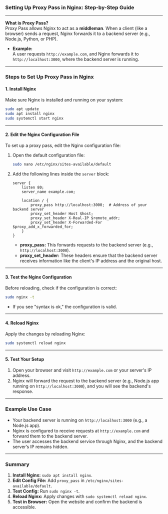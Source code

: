 ### **Setting Up Proxy Pass in Nginx: Step-by-Step Guide**

---

**What is Proxy Pass?**  
Proxy Pass allows Nginx to act as a **middleman**. When a client (like a browser) sends a request, Nginx forwards it to a backend server (e.g., Node.js, Python, or PHP).  
- **Example:**  
  A user requests `http://example.com`, and Nginx forwards it to `http://localhost:3000`, where the backend server is running.

---

### **Steps to Set Up Proxy Pass in Nginx**

#### **1. Install Nginx**  
Make sure Nginx is installed and running on your system:  
```bash
sudo apt update
sudo apt install nginx
sudo systemctl start nginx
```  

---

#### **2. Edit the Nginx Configuration File**  
To set up a proxy pass, edit the Nginx configuration file:  

1. Open the default configuration file:  
   ```bash
   sudo nano /etc/nginx/sites-available/default
   ```  

2. Add the following lines inside the `server` block:  
   ```nginx
   server {
       listen 80;
       server_name example.com;

       location / {
           proxy_pass http://localhost:3000;  # Address of your backend server
           proxy_set_header Host $host;
           proxy_set_header X-Real-IP $remote_addr;
           proxy_set_header X-Forwarded-For $proxy_add_x_forwarded_for;
       }
   }
   ```  

   - **proxy_pass:** This forwards requests to the backend server (e.g., `http://localhost:3000`).  
   - **proxy_set_header:** These headers ensure that the backend server receives information like the client's IP address and the original host.  

---

#### **3. Test the Nginx Configuration**  
Before reloading, check if the configuration is correct:  
```bash
sudo nginx -t
```  
- If you see "syntax is ok," the configuration is valid.

---

#### **4. Reload Nginx**  
Apply the changes by reloading Nginx:  
```bash
sudo systemctl reload nginx
```  

---

#### **5. Test Your Setup**  
1. Open your browser and visit `http://example.com` or your server's IP address.  
2. Nginx will forward the request to the backend server (e.g., Node.js app running on `http://localhost:3000`), and you will see the backend's response.  

---

### **Example Use Case**  
- Your backend server is running on `http://localhost:3000` (e.g., a Node.js app).  
- Nginx is configured to receive requests at `http://example.com` and forward them to the backend server.  
- The user accesses the backend service through Nginx, and the backend server’s IP remains hidden.

---

### **Summary**  
1. **Install Nginx:** `sudo apt install nginx`.  
2. **Edit Config File:** Add `proxy_pass` in `/etc/nginx/sites-available/default`.  
3. **Test Config:** Run `sudo nginx -t`.  
4. **Reload Nginx:** Apply changes with `sudo systemctl reload nginx`.  
5. **Test in Browser:** Open the website and confirm the backend is accessible.  
